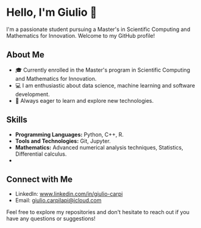# Hello, I'm Giulio 👋

I'm a passionate student pursuing a Master's in Scientific Computing and Mathematics for Innovation. Welcome to my GitHub profile!

## About Me

- 🎓 Currently enrolled in the Master's program in Scientific Computing and Mathematics for Innovation.
- 💻 I am enthusiastic about data science, machine learning and software development.
- 🌱 Always eager to learn and explore new technologies.

## Skills

- **Programming Languages:** Python, C++, R.
- **Tools and Technologies:** Git, Jupyter.
- **Mathematics:** Advanced numerical analysis techniques, Statistics, Differential calculus.
- 
## Connect with Me

- LinkedIn: www.linkedin.com/in/giulio-carpi
- Email: giulio.carpilapi@icloud.com

Feel free to explore my repositories and don't hesitate to reach out if you have any questions or suggestions!
